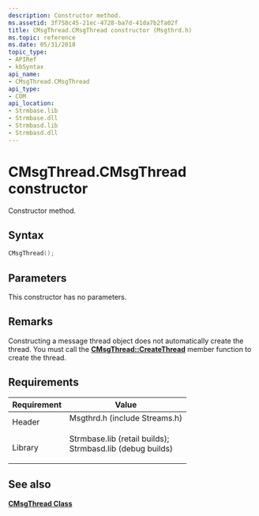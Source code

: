 ```yaml
---
description: Constructor method.
ms.assetid: 3f758c45-21ec-4728-ba7d-41da7b2fa02f
title: CMsgThread.CMsgThread constructor (Msgthrd.h)
ms.topic: reference
ms.date: 05/31/2018
topic_type: 
- APIRef
- kbSyntax
api_name: 
- CMsgThread.CMsgThread
api_type: 
- COM
api_location: 
- Strmbase.lib
- Strmbase.dll
- Strmbasd.lib
- Strmbasd.dll
---
```


# CMsgThread.CMsgThread constructor

Constructor method.

## Syntax


```C++
CMsgThread();
```



## Parameters

This constructor has no parameters.

## Remarks

Constructing a message thread object does not automatically create the thread. You must call the [**CMsgThread::CreateThread**](cmsgthread-createthread.md) member function to create the thread.

## Requirements



| Requirement | Value |
|--------------------|--------------------------------------------------------------------------------------------------------------------------------------------------------------------------------------------|
| Header<br/>  | <dl> <dt>Msgthrd.h (include Streams.h)</dt> </dl>                                                                                   |
| Library<br/> | <dl> <dt>Strmbase.lib (retail builds); </dt> <dt>Strmbasd.lib (debug builds)</dt> </dl> |



## See also

<dl> <dt>

[**CMsgThread Class**](cmsgthread.md)
</dt> </dl>

 

 




